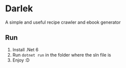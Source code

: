 
# Darlek

A simple and useful recipe crawler and ebook generator

## Run

1. Install .Net 6
2. Run `dotnet run` in the folder where the sln file is 
3. Enjoy :D

